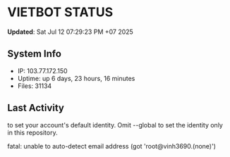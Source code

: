 # VIETBOT STATUS
**Updated**: Sat Jul 12 07:29:23 PM +07 2025

## System Info
- IP: 103.77.172.150
- Uptime: up 6 days, 23 hours, 16 minutes
- Files: 31134

## Last Activity

to set your account's default identity.
Omit --global to set the identity only in this repository.

fatal: unable to auto-detect email address (got 'root@vinh3690.(none)')
